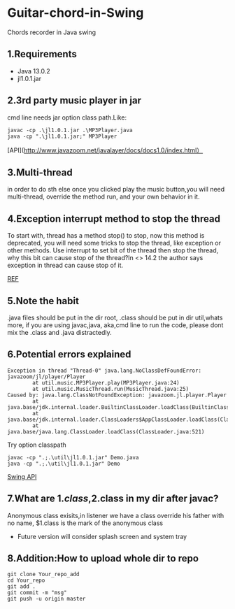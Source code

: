 # Guitar-chord-in-Swing
Chords recorder in Java swing 
## 1.Requirements
- Java 13.0.2
- jl1.0.1.jar
## 2.3rd party music player in jar
cmd line needs jar option class path.Like:

```
javac -cp .\jl1.0.1.jar .\MP3Player.java
java -cp ".\jl1.0.1.jar;" MP3Player
```

[API](http://www.javazoom.net/javalayer/docs/docs1.0/index.html）
## 3.Multi-thread

in order to do sth else once you clicked play the music button,you will need multi-thread, override the method run, and your own behavior in it.

## 4.Exception interrupt method to stop the thread
To start with, thread has a method stop() to stop, now this method is deprecated, you will need some tricks to stop the thread, like exception or other methods.
Use interrupt to set bit of the thread then stop the thread, why this bit can cause stop of the thread?In <<Core Java Vol1>> 14.2 the author says exception in thread can cause stop of it.

[REF](http://c.biancheng.net/view/1186.html)


## 5.Note the habit
.java files should be put in the dir root, .class should be put in dir util,whats more, if you are using javac,java, aka,cmd line to run the code, please dont mix the .class and .java distractedly.



## 6.Potential errors explained
```
Exception in thread "Thread-0" java.lang.NoClassDefFoundError: javazoom/jl/player/Player
        at util.music.MP3Player.play(MP3Player.java:24)
        at util.music.MusicThread.run(MusicThread.java:25)
Caused by: java.lang.ClassNotFoundException: javazoom.jl.player.Player
        at java.base/jdk.internal.loader.BuiltinClassLoader.loadClass(BuiltinClassLoader.java:602)
        at java.base/jdk.internal.loader.ClassLoaders$AppClassLoader.loadClass(ClassLoaders.java:178)
        at java.base/java.lang.ClassLoader.loadClass(ClassLoader.java:521)
```

Try option classpath
```
javac -cp ".;.\util\jl1.0.1.jar" Demo.java
java -cp ".;.\util\jl1.0.1.jar" Demo
```
[Swing API](https://docs.oracle.com/javase/7/docs/api/javax/swing/package-summary.html)


## 7.What are $1.class,$2.class in my dir after javac?
Anonymous class exisits,in listener we have a class override his father with no name, $1.class is the  mark of the anonymous class

- Future version will consider splash screen and system tray


## 8.Addition:How to upload whole dir to repo
```
git clone Your_repo_add
cd Your_repo
git add . 
git commit -m "msg" 
git push -u origin master 
```
